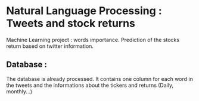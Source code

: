 # Natural Language Processing : Tweets and stock returns
 Machine Learning project : words importance.
 Prediction of the stocks return based on twitter information. 
 
 ## Database :
 The database is already processed. It contains one column for each word in the tweets and the informations about the tickers and returns (Daily, monthly...)
